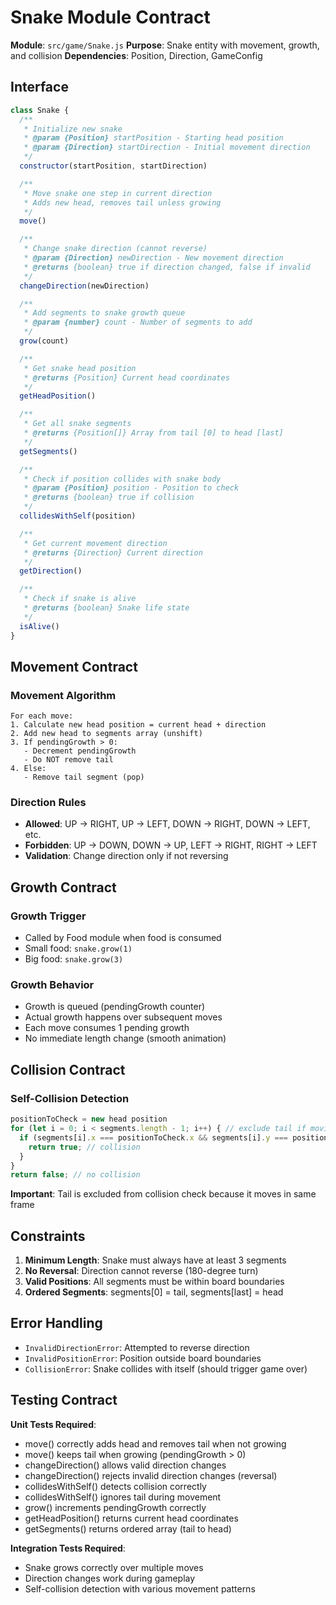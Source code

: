 # Snake Module Contract

**Module**: `src/game/Snake.js`
**Purpose**: Snake entity with movement, growth, and collision
**Dependencies**: Position, Direction, GameConfig

## Interface

```javascript
class Snake {
  /**
   * Initialize new snake
   * @param {Position} startPosition - Starting head position
   * @param {Direction} startDirection - Initial movement direction
   */
  constructor(startPosition, startDirection)

  /**
   * Move snake one step in current direction
   * Adds new head, removes tail unless growing
   */
  move()

  /**
   * Change snake direction (cannot reverse)
   * @param {Direction} newDirection - New movement direction
   * @returns {boolean} true if direction changed, false if invalid
   */
  changeDirection(newDirection)

  /**
   * Add segments to snake growth queue
   * @param {number} count - Number of segments to add
   */
  grow(count)

  /**
   * Get snake head position
   * @returns {Position} Current head coordinates
   */
  getHeadPosition()

  /**
   * Get all snake segments
   * @returns {Position[]} Array from tail [0] to head [last]
   */
  getSegments()

  /**
   * Check if position collides with snake body
   * @param {Position} position - Position to check
   * @returns {boolean} true if collision
   */
  collidesWithSelf(position)

  /**
   * Get current movement direction
   * @returns {Direction} Current direction
   */
  getDirection()

  /**
   * Check if snake is alive
   * @returns {boolean} Snake life state
   */
  isAlive()
}
```

## Movement Contract

### Movement Algorithm

```
For each move:
1. Calculate new head position = current head + direction
2. Add new head to segments array (unshift)
3. If pendingGrowth > 0:
   - Decrement pendingGrowth
   - Do NOT remove tail
4. Else:
   - Remove tail segment (pop)
```

### Direction Rules

- **Allowed**: UP → RIGHT, UP → LEFT, DOWN → RIGHT, DOWN → LEFT, etc.
- **Forbidden**: UP → DOWN, DOWN → UP, LEFT → RIGHT, RIGHT → LEFT
- **Validation**: Change direction only if not reversing

## Growth Contract

### Growth Trigger
- Called by Food module when food is consumed
- Small food: `snake.grow(1)`
- Big food: `snake.grow(3)`

### Growth Behavior
- Growth is queued (pendingGrowth counter)
- Actual growth happens over subsequent moves
- Each move consumes 1 pending growth
- No immediate length change (smooth animation)

## Collision Contract

### Self-Collision Detection
```javascript
positionToCheck = new head position
for (let i = 0; i < segments.length - 1; i++) { // exclude tail if moving
  if (segments[i].x === positionToCheck.x && segments[i].y === positionToCheck.y) {
    return true; // collision
  }
}
return false; // no collision
```

**Important**: Tail is excluded from collision check because it moves in same frame

## Constraints

1. **Minimum Length**: Snake must always have at least 3 segments
2. **No Reversal**: Direction cannot reverse (180-degree turn)
3. **Valid Positions**: All segments must be within board boundaries
4. **Ordered Segments**: segments[0] = tail, segments[last] = head

## Error Handling

- `InvalidDirectionError`: Attempted to reverse direction
- `InvalidPositionError`: Position outside board boundaries
- `CollisionError`: Snake collides with itself (should trigger game over)

## Testing Contract

**Unit Tests Required**:
- move() correctly adds head and removes tail when not growing
- move() keeps tail when growing (pendingGrowth > 0)
- changeDirection() allows valid direction changes
- changeDirection() rejects invalid direction changes (reversal)
- collidesWithSelf() detects collision correctly
- collidesWithSelf() ignores tail during movement
- grow() increments pendingGrowth correctly
- getHeadPosition() returns current head coordinates
- getSegments() returns ordered array (tail to head)

**Integration Tests Required**:
- Snake grows correctly over multiple moves
- Direction changes work during gameplay
- Self-collision detection with various movement patterns
